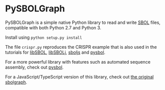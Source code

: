 # PySBOLGraph

PySBOLGraph is a simple native Python library to read and write [SBOL](http://sbolstandard.org) files, compatible with both Python 2.7 and Python 3.

Install using ``python setup.py install``

The file ``crispr.py`` reproduces the CRISPR example that is also used in the tutorials for [libSBOL](http://sbolstandard.org/wp-content/uploads/2017/01/libSBOL-tutorial.pdf), [libSBOLj](http://sbolstandard.org/wp-content/uploads/2015/01/libSBOLjTutorial.pdf), [sboljs](http://sbolstandard.org/wp-content/uploads/2015/01/sboljs_tutorial.pdf) and [pysbol](http://sbolstandard.org/wp-content/uploads/2018/05/pysbol-crispr-tutorial_v2.pdf). 

For a more powerful library with features such as automated sequence assembly, check out [pysbol](https://github.com/SynBioDex/pySBOL).

For a JavaScript/TypeScript version of this library, check out [the original sbolgraph](https://github.com/udp/sbolgraph).
